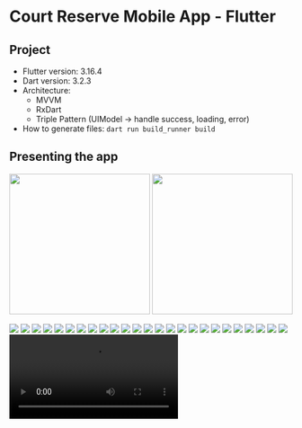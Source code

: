 # Court Reserve Mobile App - Flutter

## Project
- Flutter version: 3.16.4
- Dart version: 3.2.3
- Architecture: 
  - MVVM
  - RxDart
  - Triple Pattern (UIModel -> handle success, loading, error)
- How to generate files: `dart run build_runner build`

## Presenting the app

<p float="middle">
  <img src="/.documentation/Auth_Forgot_Password.png" width="250" />
  <img src=".documentation/Auth_Login.png" width="250" /> 
</p>

![](.documentation/Auth_Forgot_Password.png) ![](.documentation/Auth_Login.png) ![](.documentation/Auth_Register.png)
![](.documentation/Courts_Customer.png)
![](.documentation/Courts_Customer_Search.png)
![](.documentation/Courts_Select_Not_LoggedIn.png)
![](.documentation/Courts_Tennis_Details_Default.png)
![](.documentation/Courts_Tennis_Details_4Hours.png)
![](.documentation/Courts_TSelectAndReserve.png)
![](.documentation/MyReservations_All.png)
![](.documentation/MyReservations_Options.png)
![](.documentation/MyReservations_Updated.png)
![](.documentation/Profile_LoggedIn.png)
![](.documentation/Profile_LoggedIn_GoldPlan.png)
![](.documentation/Profile_Not_LoggedIn.png)
![](.documentation/TennisCourt_Add.png)
![](.documentation/TennisCourt_Add_Filled.png)
![](.documentation/TennisCourt_Add_MyCourts.png)
![](.documentation/TennisCourt_Add2.png)
![](.documentation/TennisCourt_Add2_MyCourts.png)
![](.documentation/TennisCourt_Edit.png)
![](.documentation/TennisCourt_Edit_NewName.png)
![](.documentation/TennisCourt_ViewReservations.png)
![](.documentation/TennisCourt_ViewReservations_Accept.png)
![](.documentation/TennisCourt_ViewReservations_InPending.png)
![](.documentation/Z_ResetPassword.mp4)
